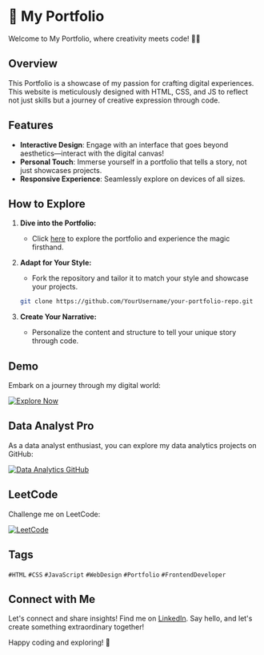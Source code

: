 # 🚀 My Portfolio

Welcome to My Portfolio, where creativity meets code! 🎨✨

## Overview

This Portfolio is a showcase of my passion for crafting digital experiences. This website is meticulously designed with HTML, CSS, and JS to reflect not just skills but a journey of creative expression through code.

## Features

- **Interactive Design**: Engage with an interface that goes beyond aesthetics—interact with the digital canvas!
- **Personal Touch**: Immerse yourself in a portfolio that tells a story, not just showcases projects.
- **Responsive Experience**: Seamlessly explore on devices of all sizes.

## How to Explore

1. **Dive into the Portfolio:**
   - Click [here](https://subhadip-hazra.github.io/Subhadip-Portfolio/) to explore the portfolio and experience the magic firsthand.

2. **Adapt for Your Style:**
   - Fork the repository and tailor it to match your style and showcase your projects.
   ```bash
   git clone https://github.com/YourUsername/your-portfolio-repo.git
   ```

3. **Create Your Narrative:**
   - Personalize the content and structure to tell your unique story through code.

## Demo

Embark on a journey through my digital world:

[![Explore Now](https://img.shields.io/badge/Explore%20Now-Embark%20on%20Journey-blue)](https://subhadip-hazra.github.io/Subhadip-Portfolio/)

## Data Analyst Pro

As a data analyst enthusiast, you can explore my data analytics projects on GitHub:

[![Data Analytics GitHub](https://img.shields.io/badge/Data%20Analytics-GitHub-success)](https://github.com/SUBHA2OO2)

## LeetCode

Challenge me on LeetCode:

[![LeetCode](https://img.shields.io/badge/LeetCode-Challenge%20Me-orange)](https://leetcode.com/IamHazra)

## Tags

`#HTML` `#CSS` `#JavaScript` `#WebDesign` `#Portfolio` `#FrontendDeveloper`

## Connect with Me

Let's connect and share insights! Find me on [LinkedIn](https://www.linkedin.com/in/your-linkedin-profile). Say hello, and let's create something extraordinary together!

Happy coding and exploring! 🌟
